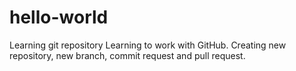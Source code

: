 # hello-world
Learning git repository
Learning to work with GitHub.
Creating new repository, new branch, commit request and pull request.
